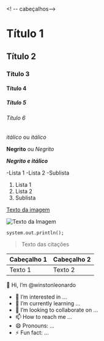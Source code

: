 <! -- cabeçalhos--> 

# Título 1
## Título 2
### Título 3 
#### Título 4
##### Título 5
###### Título 6

*itálico* ou _itálico_

**Negrito** ou _Negrito_

___Negrito e itálico___

-Lista 1
-Lista 2
-Sublista

1. Lista 1
2. Lista 2
3. Sublista

[Texto da imagem](https://www.google.com/search?sca_esv=1345533643b5776c&q=imagem+por+do+sol&udm=2&fbs=AEQNm0AuaLfhdrtx2b9ODfK0pnmi046uB92frSWoVskpBryHTrdWqiVbaH6EqK0Fq9hkAkqRDuhGs7UQnPtZiL0Bzcj78aaFR2vnR4DfQyahVzxKNc4LGy-dSmtu0GzO7wqoCoKeVc1DGD7oqFC5NSRNfugkowmHkG6b6P3pNqnjH9wiZMaj4fjG1jdVkuVLIMivt99Wnsv1qj1v01DE4a8lq57ILUNbUw&sa=X&sqi=2&ved=2ahUKEwjiqN-xnOaIAxUBuJUCHUjEDSYQtKgLegQIGBAB&biw=1366&bih=641&dpr=1#vhid=zoNAVk4pZW2kkM&vssid=mosaic)

![Texto da Imagem](https://www.google.com/search?sca_esv=1345533643b5776c&q=imagem+por+do+sol&udm=2&fbs=AEQNm0AuaLfhdrtx2b9ODfK0pnmi046uB92frSWoVskpBryHTrdWqiVbaH6EqK0Fq9hkAkqRDuhGs7UQnPtZiL0Bzcj78aaFR2vnR4DfQyahVzxKNc4LGy-dSmtu0GzO7wqoCoKeVc1DGD7oqFC5NSRNfugkowmHkG6b6P3pNqnjH9wiZMaj4fjG1jdVkuVLIMivt99Wnsv1qj1v01DE4a8lq57ILUNbUw&sa=X&sqi=2&ved=2ahUKEwjiqN-xnOaIAxUBuJUCHUjEDSYQtKgLegQIGBAB&biw=1366&bih=641&dpr=1#vhid=zoNAVk4pZW2kkM&vssid=mosaic)

`system.out.println();`

>Texto das citações

|Cabeçalho 1 | Cabeçalho 2 |
|------------|-------------|
| Texto 1    | Texto 2     |






👋 Hi, I’m @winstonleonardo
- 👀 I’m interested in ...
- 🌱 I’m currently learning ...
- 💞️ I’m looking to collaborate on ...
- 📫 How to reach me ...
- 😄 Pronouns: ...
- ⚡ Fun fact: ...

<!---
winstonleonardo/winstonleonardo is a ✨ special ✨ repository because its `README.md` (this file) appears on your GitHub profile.
You can click the Preview link to take a look at your changes.
--->
